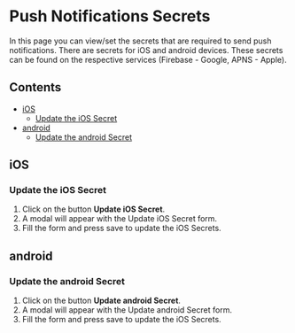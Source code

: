 # Push Notifications Secrets

In this page you can view/set the secrets that are required to send push notifications. There are secrets for iOS and
android devices. These secrets can be found on the respective services (Firebase - Google, APNS - Apple).

## Contents

- [iOS](#ios)
    * [Update the iOS Secret](#update-the-ios-secret)
- [android](#android)
    * [Update the android Secret](#update-the-android-secret)

## iOS

### Update the iOS Secret

1. Click on the button **Update iOS Secret**.
2. A modal will appear with the Update iOS Secret form.
3. Fill the form and press save to update the iOS Secrets.

## android

### Update the android Secret

1. Click on the button **Update android Secret**.
2. A modal will appear with the Update android Secret form.
3. Fill the form and press save to update the iOS Secrets.
